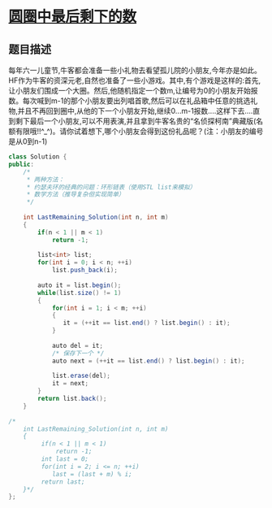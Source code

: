 # [圆圈中最后剩下的数](https://www.nowcoder.com/practice/f78a359491e64a50bce2d89cff857eb6?tpId=13&tqId=11199&tPage=3&rp=3&ru=/ta/coding-interviews&qru=/ta/coding-interviews/question-ranking)

## 题目描述

每年六一儿童节,牛客都会准备一些小礼物去看望孤儿院的小朋友,今年亦是如此。HF作为牛客的资深元老,自然也准备了一些小游戏。其中,有个游戏是这样的:首先,让小朋友们围成一个大圈。然后,他随机指定一个数m,让编号为0的小朋友开始报数。每次喊到m-1的那个小朋友要出列唱首歌,然后可以在礼品箱中任意的挑选礼物,并且不再回到圈中,从他的下一个小朋友开始,继续0...m-1报数....这样下去....直到剩下最后一个小朋友,可以不用表演,并且拿到牛客名贵的“名侦探柯南”典藏版(名额有限哦!!^_^)。请你试着想下,哪个小朋友会得到这份礼品呢？(注：小朋友的编号是从0到n-1)



```java
class Solution {
public:
    /*
     * 两种方法：
     * 约瑟夫环的经典的问题：环形链表（使用STL list来模拟）
     * 数学方法（推导复杂但实现简单）
     */
    
    int LastRemaining_Solution(int n, int m)
    {
        if(n < 1 || m < 1)
            return -1;
        
        list<int> list;
        for(int i = 0; i < n; ++i)
            list.push_back(i);
        
        auto it = list.begin();
        while(list.size() != 1)
        {
            for(int i = 1; i < m; ++i)
            {
               it = (++it == list.end() ? list.begin() : it);
            }
            
            auto del = it;
            /* 保存下一个 */
            auto next = (++it == list.end() ? list.begin() : it);
            
            list.erase(del);
            it = next;
        }
        return list.back();
    }
    
/*
    int LastRemaining_Solution(int n, int m)
    {
         if(n < 1 || m < 1)
             return -1;
         int last = 0;
         for(int i = 2; i <= n; ++i)
            last = (last + m) % i;
         return last;
    }*/
};
```

